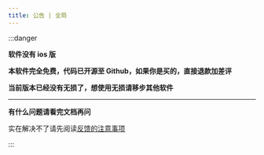 ```yaml
---
title: 公告 | 全局
---
```


:::danger

**软件没有 ios 版**

**本软件完全免费，代码已开源至 Github，如果你是买的，直接退款加差评**

**当前版本已经没有无损了，想使用无损请移步其他软件**

---

**有什么问题请看完文档再问**

实在解决不了请先阅读[反馈的注意事项](../report/index.md)

:::
